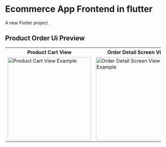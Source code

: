 # Ecommerce App Frontend in flutter

A new Flutter project.

##  Product Order Ui Preview


<table>
  
  
<tr>                    
 
   <th>Product Cart View</th>
   <th>Order Detail Screen View</th>
   <th>Order Placed Screen View</th>
   <th>My Order Screen View</th>
</tr>  
  
  
  
<tr>
  
<td>
  <img src="https://github.com/mdsomad/ecommerce_app_frontend_in_flutter/assets/103892160/ae981d9d-0571-4265-bc22-5ca7b2466287" alt="Product Cart View Example" width="270"/>
</td>
  
 <td>
  <img src="https://github.com/mdsomad/ecommerce_app_frontend_in_flutter/assets/103892160/f0c1b4f6-3169-4e99-ba63-d7f2fa30fdf8" alt="Order Detail Screen View Example" width="270"/>
</td>

<td>
  <img src="https://github.com/mdsomad/ecommerce_app_frontend_in_flutter/assets/103892160/099430ce-19b6-4380-a50c-1140495ab45f" alt="Order Placed Screen View Example" width="270"/>
</td>

<td>
  <img src="https://github.com/mdsomad/ecommerce_app_frontend_in_flutter/assets/103892160/ae321807-472a-496b-8bba-292a1e3e1886" alt="My Order Screen View Example" width="270"/>
</td>

</tr>

</table>






